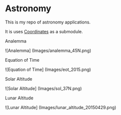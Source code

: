 # Astronomy

This is my repo of astronomy applications.

It is uses [Coordinates](https://github.com/lrmcfarland/Coordinates) as a submodule.


Analemma

![Analemma] (Images/analemma_45N.png)

Equation of Time

![Equation of Time] (Images/eot_2015.png)


Solar Altitude

![Solar Altitude] (Images/sol_37N.png)


Lunar Altitude

![Lunar Altitude] (Images/lunar_altitude_20150429.png)

